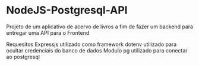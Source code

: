 # NodeJS-Postgresql-API

Projeto de um aplicativo de acervo de livros a fim de fazer um backend para entregar uma API para o Frontend

Requesitos
Expressjs utilizado como framework
dotenv utilizado para ocultar credenciais do banco de dados
Modulo pg utilizado para conectar ao postgresql
